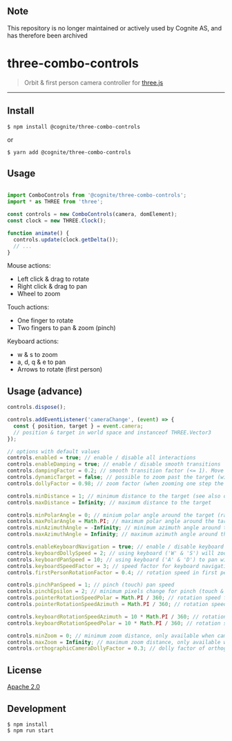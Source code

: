 ## **Note**

This repository is no longer maintained or actively used by Cognite AS, and has therefore been archived

# three-combo-controls

> Orbit &amp; first person camera controller for [three.js](https://threejs.org/)

---

## Install

```
$ npm install @cognite/three-combo-controls
```

or 

```
$ yarn add @cognite/three-combo-controls
```

## Usage
```js

import ComboControls from '@cognite/three-combo-controls';
import * as THREE from 'three';

const controls = new ComboControls(camera, domElement);
const clock = new THREE.Clock();

function animate() {
  controls.update(clock.getDelta());
  // ...
}
```

Mouse actions:
  - Left click & drag to rotate
  - Right click & drag to pan
  - Wheel to zoom

Touch actions:
  - One finger to rotate
  - Two fingers to pan & zoom (pinch)

Keyboard actions:
  - w & s to zoom
  - a, d, q & e to pan
  - Arrows to rotate (first person)

## Usage (advance)

```js
controls.dispose();

controls.addEventListener('cameraChange', (event) => {
  const { position, target } = event.camera;
  // position & target in world space and instanceof THREE.Vector3
});

// options with default values
controls.enabled = true; // enable / disable all interactions
controls.enableDamping = true; // enable / disable smooth transitions
controls.dampingFactor = 0.2; // smooth transition factor (<= 1). Move (targetState - currentState) * dampingFactor for each `controls.update` call
controls.dynamicTarget = false; // possible to zoom past the target (will move the target if you are closer than minDistance to the target)
controls.dollyFactor = 0.98; // zoom factor (when zooming one step the distance to the target will be distance = oldDistance * dollyFactor)

controls.minDistance = 1; // minimum distance to the target (see also dynamicTarget)
controls.maxDistance = Infinity; // maximum distance to the target

controls.minPolarAngle = 0; // minium polar angle around the target (radians)
controls.maxPolarAngle = Math.PI; // maximum polar angle around the target (radians)
controls.minAzimuthAngle = -Infinity; // minimum azimuth angle around the target (radians)
controls.maxAzimuthAngle = Infinity; // maximum azimuth angle around the target (radians)

controls.enableKeyboardNavigation = true; // enable / disable keyboard navigation
controls.keyboardDollySpeed = 2; // using keyboard ('W' & 'S') will zoom equal to keyboardDollySpeed mouse wheel events
controls.keyboardPanSpeed = 10; // using keyboard ('A' & 'D') to pan will be equal to keyboardPanSpeed pixels mouse pan
controls.keyboardSpeedFactor = 3; // speed factor for keyboard navigation (pan & zoom) when 'shift' key is pressed
controls.firstPersonRotationFactor = 0.4; // rotation speed in first person mode

controls.pinchPanSpeed = 1; // pinch (touch) pan speed
controls.pinchEpsilon = 2; // minimum pixels change for pinch (touch & pan) to trigger pinch action 
controls.pointerRotationSpeedPolar = Math.PI / 360; // rotation speed for touch in radians per pixel
controls.pointerRotationSpeedAzimuth = Math.PI / 360; // rotation speed for touch in radians per pixel

controls.keyboardRotationSpeedAzimuth = 10 * Math.PI / 360; // rotation speed for keyboard first person mode (arrow-keys).
controls.keyboardRotationSpeedPolar = 10 * Math.PI / 360; // rotation speed for keyboard first person mode (arrow-keys).

controls.minZoom = 0; // minimum zoom distance, only available when camera is orthographic
controls.maxZoom = Infinity; // maximum zoom distance, only available when camera is orthographic
controls.orthographicCameraDollyFactor = 0.3; // dolly factor of orthographic camera
```

## License

[Apache 2.0](https://www.apache.org/licenses/LICENSE-2.0)

## Development

```
$ npm install
$ npm run start
```
